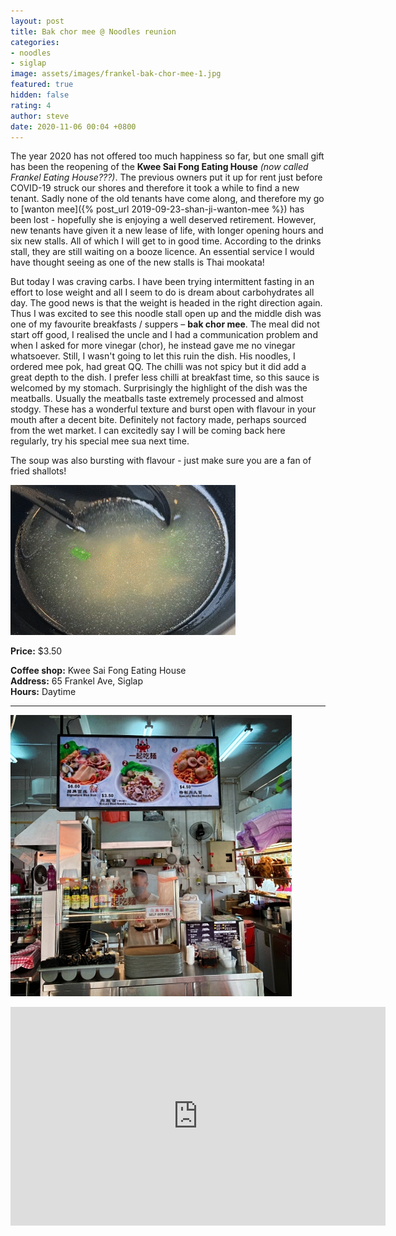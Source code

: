 ```yaml
---
layout: post
title: Bak chor mee @ Noodles reunion
categories:
- noodles
- siglap
image: assets/images/frankel-bak-chor-mee-1.jpg
featured: true
hidden: false
rating: 4
author: steve
date: 2020-11-06 00:04 +0800
---
```

The year 2020 has not offered too much happiness so far, but one small gift has been the reopening of the **Kwee Sai Fong Eating House** *(now called Frankel Eating House???)*. The previous owners put it up for rent just before COVID-19 struck our shores and therefore it took a while to find a new tenant. Sadly none of the old tenants have come along, and therefore my go to [wanton mee]({% post_url 2019-09-23-shan-ji-wanton-mee %}) has been lost - hopefully she is enjoying a well deserved retirement. However, new tenants have given it a new lease of life, with longer opening hours and six new stalls. All of which I will get to in good time. According to the drinks stall, they are still waiting on a booze licence. An essential service I would have thought seeing as one of the new stalls is Thai mookata!

But today I was craving carbs. I have been trying intermittent fasting in an effort to lose weight and all I seem to do is dream about carbohydrates all day. The good news is that the weight is headed in the right direction again. Thus I was excited to see this noodle stall open up and the middle dish was one of my favourite breakfasts / suppers – **bak chor mee**. The meal did not start off good, I realised the uncle and I had a communication problem and when I asked for more vinegar (chor), he instead gave me no vinegar whatsoever. Still, I wasn't going to let this ruin the dish. His noodles, I ordered mee pok, had great QQ. The chilli was not spicy but it did add a great depth to the dish. I prefer less chilli at breakfast time, so this sauce is welcomed by my stomach. Surprisingly the highlight of the dish was the meatballs. Usually the meatballs taste extremely processed and almost stodgy. These has a wonderful texture and burst open with flavour in your mouth after a decent bite. Definitely not factory made, perhaps sourced from the wet market. I can excitedly say I will be coming back here regularly, try his special mee sua next time.

The soup was also bursting with flavour - just make sure you are a fan of fried shallots! 

![Reunion noodle bak chor mee soup](/assets/images/frankel-bak-chor-mee.gif "Reunion noodle bak chor mee soup")

**Price:** $3.50  

**Coffee shop:** Kwee Sai Fong Eating House  
**Address:** 65 Frankel Ave, Siglap  
**Hours:** Daytime  

***  

![Reunion noodle bak chor mee stall](/assets/images/frankel-bak-chor-mee-2.jpg "Reunion noodle bak chor mee stall")

<iframe src="https://www.google.com/maps/embed?pb=!1m18!1m12!1m3!1d3988.7664329136437!2d103.91678721441258!3d1.3156950620515733!2m3!1f0!2f0!3f0!3m2!1i1024!2i768!4f13.1!3m3!1m2!1s0x31da22a61504fc09%3A0xef4ccc977bb2c7b0!2sKwee+Sai+Fong+Eating+House!5e0!3m2!1sen!2ssg!4v1566456891113!5m2!1sen!2ssg" width="600" height="350" frameborder="0" style="border:0" allowfullscreen></iframe>